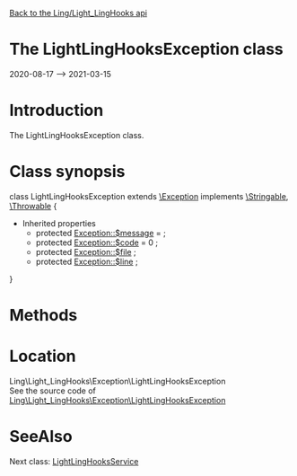 [Back to the Ling/Light_LingHooks api](https://github.com/lingtalfi/Light_LingHooks/blob/master/doc/api/Ling/Light_LingHooks.md)



The LightLingHooksException class
================
2020-08-17 --> 2021-03-15






Introduction
============

The LightLingHooksException class.



Class synopsis
==============


class <span class="pl-k">LightLingHooksException</span> extends [\Exception](http://php.net/manual/en/class.exception.php) implements [\Stringable](https://wiki.php.net/rfc/stringable), [\Throwable](http://php.net/manual/en/class.throwable.php) {

- Inherited properties
    - protected  [Exception::$message](#property-message) =  ;
    - protected  [Exception::$code](#property-code) = 0 ;
    - protected  [Exception::$file](#property-file) ;
    - protected  [Exception::$line](#property-line) ;

}






Methods
==============






Location
=============
Ling\Light_LingHooks\Exception\LightLingHooksException<br>
See the source code of [Ling\Light_LingHooks\Exception\LightLingHooksException](https://github.com/lingtalfi/Light_LingHooks/blob/master/Exception/LightLingHooksException.php)



SeeAlso
==============
Next class: [LightLingHooksService](https://github.com/lingtalfi/Light_LingHooks/blob/master/doc/api/Ling/Light_LingHooks/Service/LightLingHooksService.md)<br>
